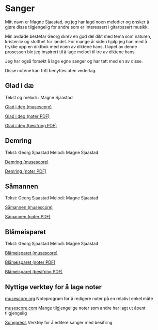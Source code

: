 # Sanger

Mitt navn er Magne Sjaastad, og jeg har lagd noen melodier og ønsker å gjøre disse tilgjengelig for andre som er interessert i gitarbasert musikk.

Min avdøde bestefar Georg skrev en god del dikt med tema som naturen, kristenliv og stolthet for landet. For mange år siden hjalp jeg han med å trykke opp en diktbok med noen av diktene hans. I løpet av denne prosessen ble jeg inspirert til å lage melodi til tre av diktene hans.

Jeg har også forsøkt å lage egne sanger og har tatt med en av disse.

Disse notene kan fritt benyttes uten vederlag.

## Glad i dæ
Tekst og melodi : Magne Sjaastad

[Glad i deg (musescore)](https://musescore.com/user/29244854/scores/6784934)

[Glad i deg (noter PDF)](https://github.com/magnesj/noter/blob/gh-pages/glad-i-deg/glad%20i%20deg.pdf)

[Glad i deg (besifring PDF)](https://github.com/magnesj/noter/blob/gh-pages/glad-i-deg/glad%20i%20deg-besifring.pdf)

## Demring
Tekst: Georg Sjaastad
Melodi: Magne Sjaastad

[Demring (musescore)](https://musescore.com/user/29244854/scores/6784907)

[Demring (noter PDF)](https://github.com/magnesj/noter/blob/gh-pages/demring/Demring.pdf)

## Såmannen
Tekst: Georg Sjaastad
Melodi: Magne Sjaastad

[Såmannen (musescore)](https://musescore.com/user/29244854/scores/6784901)

[Såmannen (noter PDF)](https://github.com/magnesj/noter/blob/gh-pages/saamannen/Saamannen.pdf)

## Blåmeisparet
Tekst: Georg Sjaastad
Melodi: Magne Sjaastad

[Blåmeisparet (musescore)](https://musescore.com/user/29244854/scores/6784893)

[Blåmeisparet (noter PDF)](https://github.com/magnesj/noter/blob/gh-pages/blaameisparet/Blaameisparet.pdf)

[Blåmeisparet (besifring PDF)](https://github.com/magnesj/noter/blob/gh-pages/blaameisparet/blaameisparet_besifring.pdf)


## Nyttige verktøy for å lage noter
[musescore.org](https://musescore.org) Noteprogram for å redigere noter på en relativt enkel måte 

[musescore.com](https://musescore.com) Mange tilgjengelige noter som andre har lagt ut åpent tilgjengelig

[Songpress](https://www.skeed.it/songpress) Verktøy for å editere sanger med besifring


